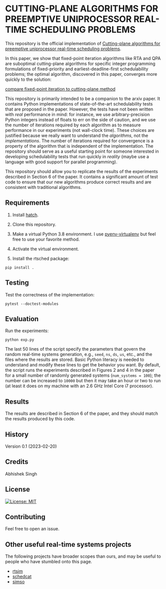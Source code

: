 # CUTTING-PLANE ALGORITHMS FOR PREEMPTIVE UNIPROCESSOR REAL-TIME SCHEDULING PROBLEMS

This repository is the official implementation of [Cutting-plane algorithms for
  preemptive uniprocessor real-time scheduling
  problems](https://arxiv.org/abs/2210.11185).

In this paper, we show that fixed-point iteration algorithms like RTA and QPA
are suboptimal cutting-plane algorithms for specific integer programming
formulations of fixed-priority and earliest-deadline-first schedulability
problems; the optimal algorithm, discovered in this paper, converges more
quickly to the solution:

[compare fixed-point iteration to cutting-plane method](docs/images/fp_cp_compare.png)

This repository is primarily intended to be a companion to the arxiv paper. It
contains Python implementations of state-of-the-art schedulability tests that
are proposed in the paper. However, the tests have not been written with *real*
performance in mind: for instance, we use arbitrary-precision Python integers
instead of floats to err on the side of caution, and we use the number of
iterations required by each algorithm as to measure performance in our
experiments (not wall-clock time). These choices are justified because we really
want to understand the *algorithms*, not the *implementations*. The number of
iterations required for convergence is a property of the algorithm that is
independent of the implementation. The repository should serve as a useful
starting point for someone interested in developing schedulability tests that
run quickly in *reality* (maybe use a language with good support for parallel
programming).

This repository should allow you to replicate the results of the experiments
described in Section 6 of the paper. It contains a significant amount of test
code to ensure that our new algorithms produce correct results and are
consistent with traditional algorithms.

## Requirements

1. Install [hatch](https://hatch.pypa.io/latest/install/).

2. Clone this repository.

3. Make a virtual Python 3.8 environment. I use
   [pyenv-virtualenv](https://github.com/pyenv/pyenv-virtualenv) but feel free
   to use your favorite method.

4. Activate the virtual environment.

5. Install the rtsched package:

```
pip install .
```

## Testing

Test the correctness of the implementation:

```
pytest --doctest-modules
```

## Evaluation

Run the experiments:

```
python exp.py
```

The last 50 lines of the script specify the parameters that govern the random
real-time systems generation, e.g., `seed`, `ns`, `ds`, `us`, etc., and the
files where the results are stored. Basic Python literacy is needed to
understand and modify these lines to get the behavior you want. By default, the
script runs the experiments described in Figures 2 and 4 in the paper for a
small number of randomly generated systems (`num_systems = 100`); the number can
be increased to `10000` but then it may take an hour or two to run (at least it
does on my machine with an 2.6 GHz Intel Core i7 processor).

## Results

The results are described in Section 6 of the paper, and they should match the
results produced by this code.

## History

Version 0.1 (2023-02-20)

## Credits

Abhishek Singh

## License

[![License: MIT](https://img.shields.io/badge/License-MIT-yellow.svg)](https://opensource.org/licenses/MIT)

## Contributing

Feel free to open an issue.

## Other useful real-time systems projects

The following projects have broader scopes than ours, and may be useful to
people who have stumbled onto this page.

- [rtsim](http://rtsim.sssup.it/)
- [schedcat](https://github.com/brandenburg/schedcat)
- [simso](https://github.com/MaximeCheramy/simso)
